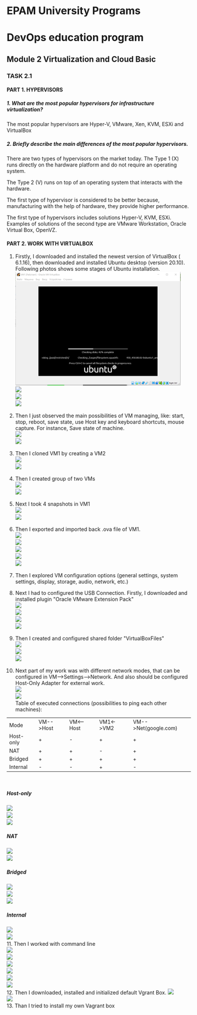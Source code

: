 # EPAM University Programs
# DevOps education program
## Module 2 Virtualization and Cloud Basic

### TASK 2.1

#### PART 1. HYPERVISORS
##### 1. What are the most popular hypervisors for infrastructure virtualization?
The most popular hypervisors are Hyper-V, VMware, Xen, KVM, ESXi and VirtualBox
##### 2. Briefly describe the main differences of the most popular hypervisors.
There are two types of hypervisors on the market today. The Type 1 (X) runs directly on the hardware platform and do not require an operating system. <br>

The Type 2 (V) runs on top of an operating system that interacts with the hardware. <br>

The first type of hypervisor is considered to be better because, manufacturing with the help of hardware, they provide higher performance. <br>

The first type of hypervisors includes solutions Hyper-V, KVM, ESXi.<br> Examples of solutions of the second type are VMware Workstation, Oracle Virtual Box, OpenVZ. <br>

#### PART 2. WORK WITH VIRTUALBOX

1. Firstly, I downloaded and installed the newest version of VirtualBox ( 6.1.16), then downloaded and installed Ubuntu desktop (version 20.10). Following photos shows some stages of Ubuntu installation. <br>
![](https://raw.githubusercontent.com/Bogdan1707/DevOps_online_Kyiv_2020Q42021Q1/main/m2/task2.1/images/1.png) <br>
![](2) <br>
![](3) <br>
![](4) <br>
2. Then I just observed the main possibilities of VM managing, like: start, stop, reboot, save state, use Host key and keyboard shortcuts, mouse capture. For instance, Save state of machine. <br>
![](5) <br>
![](6) <br>
3. Then I cloned VM1 by creating a VM2 <br>
![](7) <br>
![](8) <br>
4. Then I created group of two VMs <br>
![](9) <br>
![](10) <br>
5. Next I took 4 snapshots in VM1 <br>
![](11) <br>
![](12) <br>
6. Then I exported and imported back .ova file of VM1. <br>
![](13) <br>
![](14) <br>
![](15) <br>
![](16) <br>
![](17) <br>
7. Then I explored VM configuration options (general settings, system settings, display, storage, audio, network, etc.) <br>

8. Next I had to configured the USB Connection. Firstly, I downloaded and installed plugin "Oracle VMware Extension Pack" <br>
![](18) <br>
![](19) <br>
![](20) <br>
![](21) <br>
9. Then I created and configured shared folder "VirtualBoxFiles" <br>
![](22) <br>
![](23) <br>
![](24) <br>
10. Next part of my work was with different network modes, that can be configured in VM-->Settings-->Network. And also should be configured Host-Only Adapter for external work.<br>
![](25) <br>
![](26) <br>
Table of executed connections (possibilities to ping each other machines): <br>
<table>
    <tr>
        <td>Mode</td>
        <td>VM-->Host</td>
        <td>VM<--Host</td>
        <td>VM1<->VM2</td>
        <td>VM-->Net(google.com)</td>
    </tr>
    <tr>
        <td>Host-only</td>
        <td>+</td>
        <td>-</td>
        <td>+</td>
        <td>+</td>
    </tr>
    <tr>
        <td>NAT</td>
        <td>+</td>
        <td>+</td>
        <td>-</td>
        <td>+</td>
    </tr>
    <tr>
        <td>Bridged</td>
        <td>+</td>
        <td>+</td>
        <td>+</td>
        <td>+</td>
    </tr>
    <tr>
        <td>Internal</td>
        <td>-</td>
        <td>-</td>
        <td>+</td>
        <td>-</td>
    </tr>
</table> <br>

##### Host-only
![](27) <br>
![](28) <br>
![](29) <br>
##### NAT
![](30) <br>
![](31) <br>
##### Bridged
![](32) <br>
![](33) <br>
![](34) <br>
##### Internal
![](35) <br>
![](36) <br>
11. Then I worked with command line <br>
![](37) <br>
![](38) <br>
![](39) <br>
![](40) <br>
![](41) <br>
![](42) <br>
12. Then I downloaded, installed and initialized default Vgrant Box.
![](43) <br>
![](44) <br>
13. Than I tried to install my own Vagrant box
